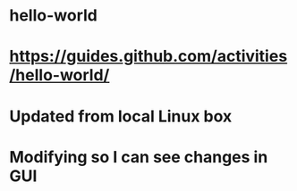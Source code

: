 # hello-world
# https://guides.github.com/activities/hello-world/

# Updated from local Linux box

# Modifying so I can see changes in GUI
